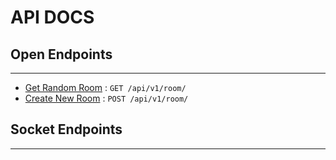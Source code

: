 # API DOCS

## Open Endpoints
---
- [Get Random Room](ApiDocs/room/get.md) : `GET /api/v1/room/`
- [Create New Room](ApiDocs/room/post.md) : `POST /api/v1/room/`

## Socket Endpoints
---

